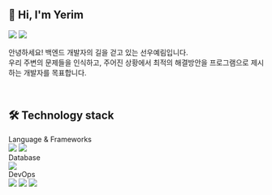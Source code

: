 <h2>👏 Hi, I'm Yerim</h2>

<a href="mailto:swyr1016@gmail.com"><img src="https://img.shields.io/badge/Gmail-EA4335?style=flat&logo=Gmail&logoColor=white"/></a>
<a href="https://yerimsw.tistory.com/"><img src="https://img.shields.io/badge/Tech blog-2a2a2a?style=flat&logo=Tistory&logoColor=white"/></a>

<p>
  안녕하세요! 백엔드 개발자의 길을 걷고 있는 선우예림입니다.<br>
  우리 주변의 문제들을 인식하고, 주어진 상황에서 최적의 해결방안을 프로그램으로 제시하는 개발자를 목표합니다.<br>
</p>

<br>

<h2>🛠️ Technology stack</h2>
<dl>
  <dt>Language & Frameworks</dt>
  <img src="https://img.shields.io/badge/java-007396?style=flat&logo=java&logoColor=white"/>
  <img src="https://img.shields.io/badge/Spring Boot-6DB33F?style=flat&logo=Spring Boot&logoColor=white"/>
  
  <dt>Database</dt>
  <img src="https://img.shields.io/badge/MySQL-4479A1?style=flat&logo=MySQL&logoColor=white"/>

  <dt>DevOps</dt>
  <img src="https://img.shields.io/badge/AWS-232F32?style=flat&logo=Amazon-AWS&logoColor=white"/>
  <img src="https://img.shields.io/badge/Docker-2496ED?style=flat&logo=Docker&logoColor=white"/>
  <img src="https://img.shields.io/badge/NginX-009639?style=flat&logo=NGINX&logoColor=white"/>
</dl>
